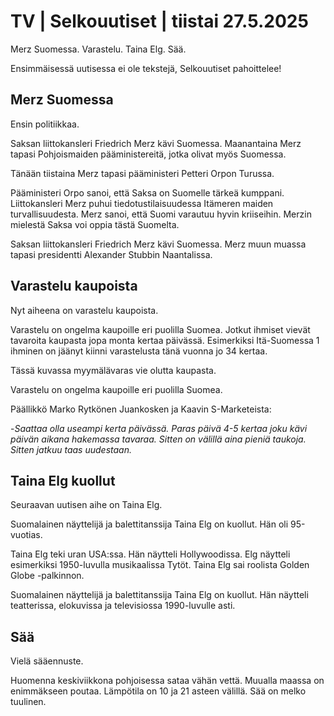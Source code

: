 # TV | Selkouutiset | tiistai 27.5.2025

Merz Suomessa. Varastelu. Taina Elg. Sää.

Ensimmäisessä uutisessa ei ole tekstejä, Selkouutiset pahoittelee!

## Merz Suomessa

Ensin politiikkaa.

Saksan liittokansleri Friedrich Merz kävi Suomessa. Maanantaina Merz tapasi Pohjoismaiden pääministereitä, jotka olivat myös Suomessa.

Tänään tiistaina Merz tapasi pääministeri Petteri Orpon Turussa.

Pääministeri Orpo sanoi, että Saksa on Suomelle tärkeä kumppani. Liittokansleri Merz puhui tiedotustilaisuudessa Itämeren maiden turvallisuudesta. Merz sanoi, että Suomi varautuu hyvin kriiseihin. Merzin mielestä Saksa voi oppia tästä Suomelta.

Saksan liittokansleri Friedrich Merz kävi Suomessa. Merz muun muassa tapasi presidentti Alexander Stubbin Naantalissa.

## Varastelu kaupoista

Nyt aiheena on varastelu kaupoista.

Varastelu on ongelma kaupoille eri puolilla Suomea. Jotkut ihmiset vievät tavaroita kaupasta jopa monta kertaa päivässä. Esimerkiksi Itä-Suomessa 1 ihminen on jäänyt kiinni varastelusta tänä vuonna jo 34 kertaa.

Tässä kuvassa myymälävaras vie olutta kaupasta.

Varastelu on ongelma kaupoille eri puolilla Suomea.

Päällikkö Marko Rytkönen Juankosken ja Kaavin S-Marketeista:

\-*Saattaa olla useampi kerta päivässä. Paras päivä 4-5 kertaa joku kävi päivän aikana hakemassa tavaraa. Sitten on välillä aina pieniä taukoja. Sitten jatkuu taas uudestaan.*

## Taina Elg kuollut

Seuraavan uutisen aihe on Taina Elg.

Suomalainen näyttelijä ja balettitanssija Taina Elg on kuollut. Hän oli 95-vuotias.

Taina Elg teki uran USA:ssa. Hän näytteli Hollywoodissa. Elg näytteli esimerkiksi 1950-luvulla musikaalissa Tytöt. Taina Elg sai roolista Golden Globe -palkinnon.

Suomalainen näyttelijä ja balettitanssija Taina Elg on kuollut. Hän näytteli teatterissa, elokuvissa ja televisiossa 1990-luvulle asti.

## Sää

Vielä sääennuste.

Huomenna keskiviikkona pohjoisessa sataa vähän vettä. Muualla maassa on enimmäkseen poutaa. Lämpötila on 10 ja 21 asteen välillä. Sää on melko tuulinen.
